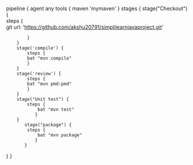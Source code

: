pipeline {
    agent any
    tools {
        maven 'mymaven'
    }
    stages {
        stage("Checkout") {   
            steps {                    
                git url: 'https://github.com/akshu20791/simplilearnjavaproject.git'               
                
            }    
        }
        stage('compile') {
            steps {
            bat "mvn compile"       
            }
        }
        stage('review') {
            steps {
            bat "mvn pmd:pmd"       
            }
        }
        stage("Unit test") {               
            steps {       
                bat "mvn test"               
               }
        }
           stage("package") {               
            steps {       
                bat "mvn package"               
               }
           }
}
}
